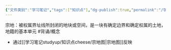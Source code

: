 ```yaml
---
{"文件类别":"学习笔记","tags":["知识点"],"dg-publish":true,"permalink":"/学习笔记studyup/知识点cheese/宗地/","dgPassFrontmatter":true,"created":"2024-10-04T21:28:04.972+08:00","updated":"2024-10-04T21:29:01.626+08:00"}
---
```


宗地：被权属界址线所封闭的地块或空间，是一块有确定边界和确定权属的土地，地籍的基本单元 #背诵/概念 
- 通过[[学习笔记studyup/知识点cheese/宗地图\|宗地图]]反映